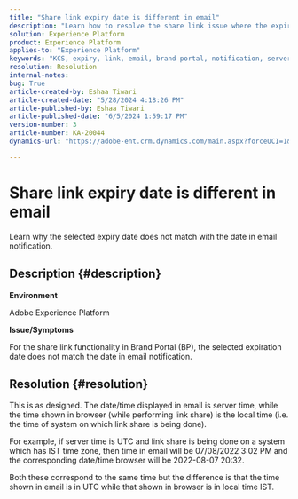 ```yaml
---
title: "Share link expiry date is different in email"
description: "Learn how to resolve the share link issue where the expiration date does not match with the date in email notification."
solution: Experience Platform
product: Experience Platform
applies-to: "Experience Platform"
keywords: "KCS, expiry, link, email, brand portal, notification, server time, UTC, local time, IST time, browser"
resolution: Resolution
internal-notes: 
bug: True
article-created-by: Eshaa Tiwari
article-created-date: "5/28/2024 4:18:26 PM"
article-published-by: Eshaa Tiwari
article-published-date: "6/5/2024 1:59:17 PM"
version-number: 3
article-number: KA-20044
dynamics-url: "https://adobe-ent.crm.dynamics.com/main.aspx?forceUCI=1&pagetype=entityrecord&etn=knowledgearticle&id=ebb5d8e6-0d1d-ef11-840b-6045bd026dc7"

---
```

# Share link expiry date is different in email


Learn why the selected expiry date does not match with the date in email notification.

## Description {#description}


<b>Environment</b>

Adobe Experience Platform

<b>Issue/Symptoms</b>

For the share link functionality in Brand Portal (BP), the selected expiration date does not match the date in email notification.


## Resolution {#resolution}


This is as designed. The date/time displayed in email is server time, while the time shown in browser (while performing link share) is the local time (i.e. the time of system on which link share is being done).

For example, if server time is UTC and link share is being done on a system which has IST time zone, then time in email will be 07/08/2022 3:02 PM and the corresponding date/time browser will be 2022-08-07 20:32.

Both these correspond to the same time but the difference is that the time shown in email is in UTC while that shown in browser is in local time IST.
